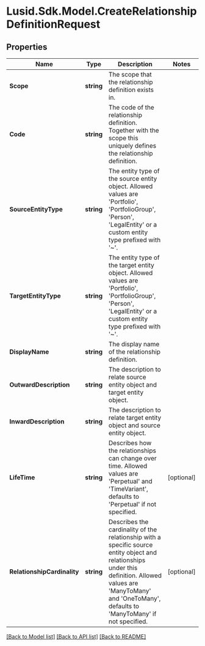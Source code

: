 # Lusid.Sdk.Model.CreateRelationshipDefinitionRequest

## Properties

Name | Type | Description | Notes
------------ | ------------- | ------------- | -------------
**Scope** | **string** | The scope that the relationship definition exists in. | 
**Code** | **string** | The code of the relationship definition. Together with the scope this uniquely defines the relationship definition. | 
**SourceEntityType** | **string** | The entity type of the source entity object. Allowed values are &#39;Portfolio&#39;, &#39;PortfolioGroup&#39;, &#39;Person&#39;, &#39;LegalEntity&#39; or a custom entity type prefixed with &#39;~&#39;. | 
**TargetEntityType** | **string** | The entity type of the target entity object. Allowed values are &#39;Portfolio&#39;, &#39;PortfolioGroup&#39;, &#39;Person&#39;, &#39;LegalEntity&#39; or a custom entity type prefixed with &#39;~&#39;. | 
**DisplayName** | **string** | The display name of the relationship definition. | 
**OutwardDescription** | **string** | The description to relate source entity object and target entity object. | 
**InwardDescription** | **string** | The description to relate target entity object and source entity object. | 
**LifeTime** | **string** | Describes how the relationships can change over time. Allowed values are &#39;Perpetual&#39; and &#39;TimeVariant&#39;, defaults to &#39;Perpetual&#39; if not specified. | [optional] 
**RelationshipCardinality** | **string** | Describes the cardinality of the relationship with a specific source entity object and relationships under this definition. Allowed values are &#39;ManyToMany&#39; and &#39;OneToMany&#39;, defaults to &#39;ManyToMany&#39; if not specified. | [optional] 

[[Back to Model list]](../README.md#documentation-for-models) [[Back to API list]](../README.md#documentation-for-api-endpoints) [[Back to README]](../README.md)

